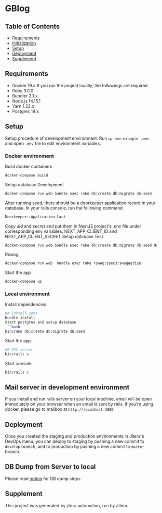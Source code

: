 # GBlog
## Table of Contents
* [Requirements](##requirements)
* [Initialization](##initialization)
* [Setup](##setup)
* [Deployment](##deployment)
* [Supplement](##supplement)
## Requirements
- Docker 19.x
If you run the project locally, the followings are required.
- Ruby 3.0.0
- Bundler 2.1.x
- Node.js 14.15.1
- Yarn 1.22.x
- Postgres 14.x
## Setup
Setup procedure of development environment.
Run `cp env.example .env` and open `.env` file to edit environment variables.
### Docker environment
Build docker containers
```bash
docker-compose build
```
Setup database Development
```bash
docker-compose run web bundle exec rake db:create db:migrate db:seed
```
After running seed, there should be a doorkeeper application record in your database. In your rails console, run the following command:
```bash
Doorkeeper::Application.last
```
Copy uid and secret and put them in NextJS project's .env file under corresponding env variables: NEXT_APP_CLIENT_ID and NEXT_APP_CLIENT_SECRET
Setup database Test
```bash
docker-compose run web bundle exec rake db:create db:migrate db:seed RAILS_ENV=test
```
Rswag
```bash
docker-compose run web  bundle exec rake rswag:specs:swaggerize
```
Start the app
```bash
docker-compose up
```
### Local environment
Install dependencies
```bash
## Install gems
bundle install
Start postgres and setup database
```bash
bin/rake db:create db:migrate db:seed
```
Start the app
```bash
## API server
bin/rails s
```
Start console
```bash
bin/rails c
```
## Mail server in development environment
If you install and run rails server on your local machine, email will be open immediately on your browser when an email is sent by rails. If you're using docker, please go to mailbox at `http://localhost:1080`
## Deployment
Once you created the staging and production environments in Jitera's DevOps menu, you can deploy to staging by pushing a new commit to `develop` branch, and to production by pushing a new commit to `master` branch.
## DB Dump from Server to local
Please read [notion](https://www.notion.so/iruuzainc/Production-Staging-Dump-from-ECS-containers-6affe4fddec541ee93aba797aab084ed) for DB dump steps
## Supplement
This project was generated by jitera automation, run by Jitera.
